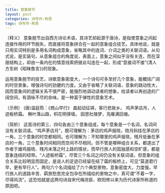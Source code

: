 ```yaml
---
title: 意象脱节
layout: post
categories: 诗写作-构思
tags: 诗写作-构思
---
```


〔释义〕 意象脱节出自西方诗论术语，其诗艺却起源于唐诗，是指使意象之间起连接作用的环节脱失，而直接将意象拼合在一起的意象组合技艺。具体地说，就是只用实词特别是多用名词构成意象，省略其中的连词、介词之类的关联词语。从句式说，是实装句，从意象组合的角度说，表面上，意象之间似乎没有关连，而在深层结构上，却由一条内在的情意线索把彼此勾连在一起，形成“意接词不接”(清人方东树《昭昧詹言》)的现象。

运用意象脱节的技艺，诗歌意象密度大，一个诗句可多至好几个意象，能概括广阔的时空景象，增强诗句的劲健的力度。又由于省略了关联词语，意象的跳动性大，因而意象间的逻辑关系不很严密，能强烈地调动读者的想象，给读者以再创造的广阔空间，有涵咏不尽的余味。是一种富于弹性的意象艺术。

〔示例〕 (唐)温庭筠：《商山早行》
晨起动征铎，客行悲故乡。
鸡声茅店月，人迹板桥霜。
槲叶落山路，枳花明驿墙。
因思杜陵梦，凫雁满回塘。

〔简析〕 这首诗的第三、四句各由三个意象组成，每个意象是一个名词，名词间没有关联词语。“鸡声茅店月”，既可理解为：茅店的鸡声报晓，晓月斜挂在茅店的一角，三个意象的时空都相同。也可理解为：不知哪里的鸡声报晓，残月低垂在茅店的一角，三个意象时间相同而空间不尽相同。但不管是哪种组合关系，都道出了作者于雄鸡报晓、残月未落之时上路的情状，而早行旅人的孤独感和空旷感，都是意象连结的纽带。“人迹板桥霜”，尽管三个名词之间仍没有关联词语，但意象的组合关系比较明显而固定，是说人的足迹已经留在结了霜的板桥上，可见“莫道君行早，更有早行人”。两句六个名词描绘了六个典型景物，意象密度大，力度强，早行旅人的道路辛苦、羁旅愁思完全包孕在所描绘的景物之中，真可谓“不着一字，尽得风流”。这恐怕就是这两句诗自宋代梅尧臣、欧阳修以来为历代诗家所称道的原因吧。 